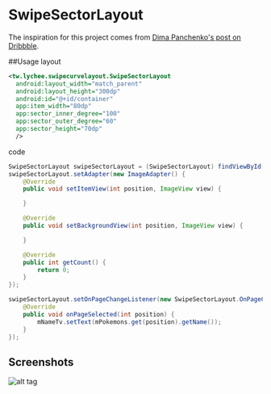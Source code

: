 # SwipeSectorLayout
The inspiration for this project comes from [Dima Panchenko's post on Dribbble](https://dribbble.com/shots/3272140-Jewelry-E-ommerce-Application).

##Usage
layout
```xml
<tw.lychee.swipecurvelayout.SwipeSectorLayout
  android:layout_width="match_parent"
  android:layout_height="300dp"
  android:id="@+id/container"
  app:item_width="80dp"
  app:sector_inner_degree="100"
  app:sector_outer_degree="60"
  app:sector_height="70dp"
  />
```

code
```java
SwipeSectorLayout swipeSectorLayout = (SwipeSectorLayout) findViewById(R.id.container);
swipeSectorLayout.setAdapter(new ImageAdapter() {
    @Override
    public void setItemView(int position, ImageView view) {

    }

    @Override
    public void setBackgroundView(int position, ImageView view) {

    }

    @Override
    public int getCount() {
        return 0;
    }
});

swipeSectorLayout.setOnPageChangeListener(new SwipeSectorLayout.OnPageChangeListener() {
    @Override
    public void onPageSelected(int position) {
        mNameTv.setText(mPokemons.get(position).getName());
    }
});

```
## Screenshots
![alt tag](https://raw.githubusercontent.com/lycheetw/SwipeSectorLayout/master/images/screenshot.gif)
